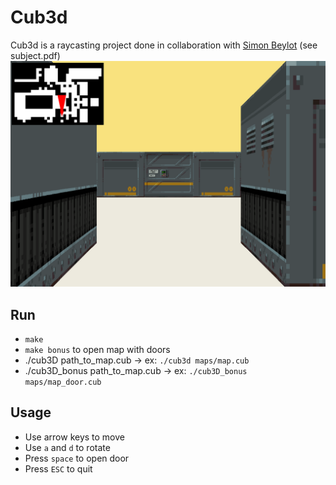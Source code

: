 # Cub3d

Cub3d is a raycasting project done in collaboration with [Simon Beylot](https://github.com/bCigueS) (see subject.pdf)
![cub3d 42](/images/cub3d.png)

## Run
- `make`
- `make bonus` to open map with doors
- ./cub3D path_to_map.cub -> ex: `./cub3d maps/map.cub`
- ./cub3D_bonus path_to_map.cub -> ex: `./cub3D_bonus maps/map_door.cub`

## Usage
- Use arrow keys to move 
- Use `a` and `d` to rotate
- Press `space` to open door
- Press `ESC` to quit